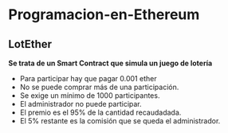 # Programacion-en-Ethereum
## LotEther

**Se trata de un Smart Contract que simula un juego de lotería**

- Para participar hay que pagar 0.001 ether
- No se puede comprar más de una participación.
- Se exige un mínimo de 1000 participantes.
- El administrador no puede participar.
- El premio es el 95% de la cantidad recaudadada.
- El 5% restante es la comisión que se queda el administrador.
